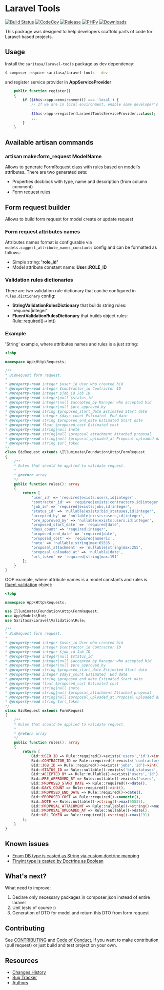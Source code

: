 # Laravel Tools

[![Build Status](https://travis-ci.org/Saritasa/php-laravel-tools.svg?branch=master)](https://travis-ci.org/Saritasa/php-laravel-tools)
[![CodeCov](https://codecov.io/gh/Saritasa/php-laravel-tools/branch/master/graph/badge.svg)](https://codecov.io/gh/Saritasa/php-laravel-tools)
[![Release](https://img.shields.io/github/release/Saritasa/php-laravel-tools.svg)](https://github.com/Saritasa/php-laravel-tools/releases)
[![PHPv](https://img.shields.io/packagist/php-v/saritasa/laravel-tools.svg)](http://www.php.net)
[![Downloads](https://img.shields.io/packagist/dt/saritasa/laravel-tools.svg)](https://packagist.org/packages/saritasa/laravel-tools)

This package was designed to help developers scaffold parts of code for Laravel-based projects.

## Usage

Install the ```saritasa/laravel-tools``` package as dev dependency:

```bash
$ composer require saritasa/laravel-tools --dev
```

and register service provider in **AppServiceProvider**

```php
    public function register()
    {
        if ($this->app->environment() === 'local') {
            // If we are in local environment, enable some developer's tools
            ...
            $this->app->register(LaravelToolsServiceProvider::class);
            ...
        }
    }
```

## Available artisan commands
### artisan make:form_request ModelName
Allows to generate FormRequest class with rules based on model's attributes.
There are two generated sets:
+ Properties docblock with type, name and description (from column comment)
+ Form request rules

## Form request builder
Allows to build form request for model create or update request
### Form request attributes names
Attributes names format is configurable via `models.suggest_attribute_names_constants` config
and can be formatted as follows:
+ Simple string: **'role_id'**
+ Model attribute constant name: **User::ROLE_ID**

### Validation rules dictionaries
There are two validation rule dictionary that can be configured in `rules.dictionary` config:
+ **StringValidationRulesDictionary** that builds string rules: 'required|integer'
+ **FluentValidationRulesDictionary** that builds object rules: Rule::required()->int()

### Example
'String' example, where attributes names and rules is a just string:
```php
<?php

namespace App\Http\Requests;

/**
* BidRequest form request.
*
* @property-read integer $user_id User who created bid
* @property-read integer $contractor_id Contractor ID
* @property-read integer $job_id Job ID
* @property-read integer|null $status_id
* @property-read integer|null $accepted_by Manager who accepted bid
* @property-read integer|null $pre_approved_by
* @property-read string $proposed_start_date Estimated Start date
* @property-read integer $days_count Estimated  End date
* @property-read string $proposed_end_date Estimated Start date
* @property-read float $proposed_cost Estimated cost
* @property-read string|null $note
* @property-read string|null $proposal_attachment Attached proposal
* @property-read string|null $proposal_uploaded_at Proposal uploaded date
* @property-read string $url_token
*/
class BidRequest extends \Illuminate\Foundation\Http\FormRequest
{
    /**
    * Rules that should be applied to validate request.
    *
    * @return array
    */
    public function rules(): array
    {
        return [
            'user_id' => 'required|exists:users,id|integer',
            'contractor_id' => 'required|exists:contractors,id|integer',
            'job_id' => 'required|exists:jobs,id|integer',
            'status_id' => 'nullable|exists:bid_statuses,id|integer',
            'accepted_by' => 'nullable|exists:users,id|integer',
            'pre_approved_by' => 'nullable|exists:users,id|integer',
            'proposed_start_date' => 'required|date',
            'days_count' => 'required|integer',
            'proposed_end_date' => 'required|date',
            'proposed_cost' => 'required|numeric',
            'note' => 'nullable|string|max:65535',
            'proposal_attachment' => 'nullable|string|max:255',
            'proposal_uploaded_at' => 'nullable|date',
            'url_token' => 'required|string|max:191'
        ];
    }
}

```

OOP example, where attribute names is a model constants and rules is [fluent validation](https://github.com/Saritasa/php-laravel-fluent-validation) object:

```php
<?php

namespace App\Http\Requests;

use Illuminate\Foundation\Http\FormRequest;
use App\Models\Bid;
use Saritasa\Laravel\Validation\Rule;

/**
* BidRequest form request.
*
* @property-read integer $user_id User who created bid
* @property-read integer $contractor_id Contractor ID
* @property-read integer $job_id Job ID
* @property-read integer|null $status_id
* @property-read integer|null $accepted_by Manager who accepted bid
* @property-read integer|null $pre_approved_by
* @property-read string $proposed_start_date Estimated Start date
* @property-read integer $days_count Estimated  End date
* @property-read string $proposed_end_date Estimated Start date
* @property-read float $proposed_cost Estimated cost
* @property-read string|null $note
* @property-read string|null $proposal_attachment Attached proposal
* @property-read string|null $proposal_uploaded_at Proposal uploaded date
* @property-read string $url_token
*/
class BidRequest extends FormRequest
{
    /**
    * Rules that should be applied to validate request.
    *
    * @return array
    */
    public function rules(): array
    {
        return [
            Bid::USER_ID => Rule::required()->exists('users','id')->int(),
            Bid::CONTRACTOR_ID => Rule::required()->exists('contractors','id')->int(),
            Bid::JOB_ID => Rule::required()->exists('jobs','id')->int(),
            Bid::STATUS_ID => Rule::nullable()->exists('bid_statuses','id')->int(),
            Bid::ACCEPTED_BY => Rule::nullable()->exists('users','id')->int(),
            Bid::PRE_APPROVED_BY => Rule::nullable()->exists('users','id')->int(),
            Bid::PROPOSED_START_DATE => Rule::required()->date(),
            Bid::DAYS_COUNT => Rule::required()->int(),
            Bid::PROPOSED_END_DATE => Rule::required()->date(),
            Bid::PROPOSED_COST => Rule::required()->numeric(),
            Bid::NOTE => Rule::nullable()->string()->max(65535),
            Bid::PROPOSAL_ATTACHMENT => Rule::nullable()->string()->max(255),
            Bid::PROPOSAL_UPLOADED_AT => Rule::nullable()->date(),
            Bid::URL_TOKEN => Rule::required()->string()->max(191)
        ];
    }
}

```

## Known issues
+ [Enum DB type is casted as String via custom doctrine mapping](https://github.com/Saritasa/php-laravel-tools/issues/3)
+ [Tinyint type is casted by Doctrine as Boolean](https://github.com/Saritasa/php-laravel-tools/issues/4)

## What's next?
What need to improve:
1. Declare only necessary packages in composer.json instead of entire laravel
2. Unit tests of course :)
3. Generation of DTO for model and return this DTO from form request

## Contributing
See [CONTRIBUTING](CONTRIBUTING.md) and [Code of Conduct](CONDUCT.md),
if you want to make contribution (pull request)
or just build and test project on your own.

## Resources

* [Changes History](CHANGES.md)
* [Bug Tracker](https://github.com/Saritasa/php-laravel-tools/issues)
* [Authors](https://github.com/Saritasa/php-laravel-tools/contributors)
